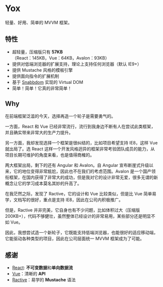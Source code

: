 # Yox

轻量、好用、简单的 MVVM 框架。

## 特性

* 超轻量，压缩版只有 **57KB**（React：145KB，Vue：64KB，Avalon：93KB）
* 提供对低端浏览器的扩展支持，理论上支持任何浏览器（默认 IE9+）
* 提供 Mustache 风格的模板引擎
* 提供面向指令的扩展机制
* 基于 [Snabbdom](https://github.com/snabbdom/snabbdom) 实现的 Virtual DOM
* 简单！简单！它真的非常简单！

## Why

在前端框架泛滥的今天，选择再造一个轮子是需要勇气的。

一方面，React 和 Vue 已经非常流行，流行到我身边不断有人在尝试此类框架，并且确实带来非常大的生产力提升。

另一方面，我却发现选择一个框架是很纠结的，比如项目希望支持 IE8，这样 Vue 就出局了。选 React 这样一个开发风格迥异的框架非常考验团队成员的能力，从项目长期可维护的角度来看，也是值得商榷的。

两大框架出局，剩下的还有 Angular 和 Avalon。自 Angular 宣布断崖式升级以来，它的地位变得非常尴尬，因此也不在我们的考虑范围。Avalon 是一个国产领衔框架，在国内获得了非常大的成功，但是我对它的设计非常无爱，很多无谓的新概念让它的学习成本莫名其妙的升高了。

在我茫然之际，发现了 Ractive，它的设计和 Vue 比较类似，但是比 Vue 简单易学，文档写的很好，重点是支持 IE8，因此在公司内积极推广。

但是，Ractive 并非完美，它自身也有不少问题，比如体积过大（压缩版 200KB+），代码不够健壮，虽然整体已经设计的非常易用，某些部分还是明显不如 Vue。

因此，我想尝试造一个新轮子，它既能支持低端浏览器，也能很好的适应移动端，它能驱动各种类型的项目，因此在公司层面统一 MVVM 框架成为了可能。

## 感谢

* [React](http://facebook.github.io/react): **不可变数据**和**单向数据流**
* [Vue](http://vuejs.org)：清晰的 **API**
* [Ractive](http://www.ractivejs.org/)：易学的 **Mustache** 语法


